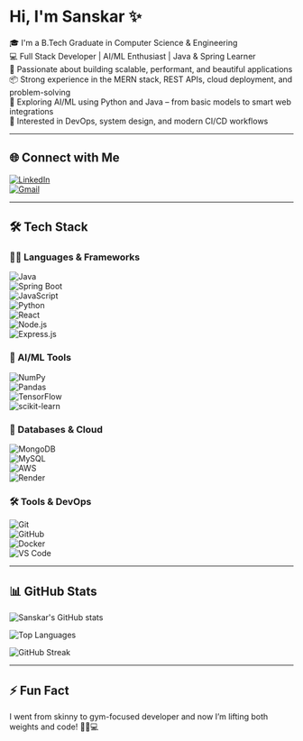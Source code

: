 # Hi, I'm Sanskar ✨

🎓 I'm a B.Tech Graduate in Computer Science & Engineering  
💻 Full Stack Developer | AI/ML Enthusiast | Java & Spring Learner  
🔧 Passionate about building scalable, performant, and beautiful applications  
📦 Strong experience in the MERN stack, REST APIs, cloud deployment, and problem-solving  
🧠 Exploring AI/ML using Python and Java – from basic models to smart web integrations  
🚀 Interested in DevOps, system design, and modern CI/CD workflows

---

## 🌐 Connect with Me  
[![LinkedIn](https://img.shields.io/badge/LinkedIn-blue?logo=linkedin&style=for-the-badge)](https://linkedin.com/in/sanskar-khare)  
[![Gmail](https://img.shields.io/badge/Gmail-red?logo=gmail&style=for-the-badge)](mailto:sanskarkhare3103@gmail.com)

---

## 🛠️ Tech Stack

### 👨‍💻 Languages & Frameworks  
![Java](https://img.shields.io/badge/-Java-orange?logo=java&style=for-the-badge)  
![Spring Boot](https://img.shields.io/badge/-Spring%20Boot-darkgreen?logo=spring&style=for-the-badge)  
![JavaScript](https://img.shields.io/badge/-JavaScript-yellow?logo=javascript&style=for-the-badge)  
![Python](https://img.shields.io/badge/-Python-blue?logo=python&style=for-the-badge)  
![React](https://img.shields.io/badge/-React-black?logo=react&style=for-the-badge)  
![Node.js](https://img.shields.io/badge/-Node.js-green?logo=node.js&style=for-the-badge)  
![Express.js](https://img.shields.io/badge/-Express.js-lightgrey?logo=express&style=for-the-badge)

### 🧠 AI/ML Tools  
![NumPy](https://img.shields.io/badge/-NumPy-lightblue?logo=numpy&style=for-the-badge)  
![Pandas](https://img.shields.io/badge/-Pandas-purple?logo=pandas&style=for-the-badge)  
![TensorFlow](https://img.shields.io/badge/-TensorFlow-orange?logo=tensorflow&style=for-the-badge)  
![scikit-learn](https://img.shields.io/badge/-Scikit--learn-f7931e?logo=scikitlearn&style=for-the-badge)

### 💾 Databases & Cloud  
![MongoDB](https://img.shields.io/badge/-MongoDB-black?logo=mongodb&style=for-the-badge)  
![MySQL](https://img.shields.io/badge/-MySQL-blue?logo=mysql&style=for-the-badge)  
![AWS](https://img.shields.io/badge/-AWS-orange?logo=amazon-aws&style=for-the-badge)  
![Render](https://img.shields.io/badge/-Render-purple?logo=render&style=for-the-badge)

### 🛠️ Tools & DevOps  
![Git](https://img.shields.io/badge/-Git-black?logo=git&style=for-the-badge)  
![GitHub](https://img.shields.io/badge/-GitHub-181717?logo=github&style=for-the-badge)  
![Docker](https://img.shields.io/badge/-Docker-blue?logo=docker&style=for-the-badge)  
![VS Code](https://img.shields.io/badge/-VS%20Code-blue?logo=visual-studio-code&style=for-the-badge)

---

## 📊 GitHub Stats

![Sanskar's GitHub stats](https://github-readme-stats.vercel.app/api?username=sanskarkhare&show_icons=true&theme=radical)

![Top Languages](https://github-readme-stats.vercel.app/api/top-langs/?username=sanskarkhare&layout=compact&theme=radical)

![GitHub Streak](https://streak-stats.demolab.com?user=sanskarkhare&theme=dark&hide_border=false)

---

## ⚡ Fun Fact  
I went from skinny to gym-focused developer and now I’m lifting both weights and code! 🏋️‍♂️💻


<!--
**Sanskarkhare31/SanskarKhare31** is a ✨ _special_ ✨ repository because its `README.md` (this file) appears on your GitHub profile.

Here are some ideas to get you started:

- 🔭 I’m currently working on ...
- 🌱 I’m currently learning ...
- 👯 I’m looking to collaborate on ...
- 🤔 I’m looking for help with ...
- 💬 Ask me about ...
- 📫 How to reach me: ...
- 😄 Pronouns: ...
- ⚡ Fun fact: ...
-->
